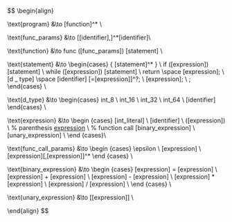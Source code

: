$$
\begin{align}

\text{program} &\to [function]^* \\

\text{func\_params} &\to [[identifier],]^*[identifier]\\

\text{function} &\to func ([func\_params]) [statement] \\

\text{statement} &\to 
\begin{cases}
 \{ [statement]^* \} \\
 if ([expression]) [statement] \\
 while ([expression]) [statement] \\
 return \space [expression]; \\
 [d \_ type] \space [identifier] [=[expression]]^?; \\
 [expression]; \\
 ;
\end{cases} \\

\text{d\_type} &\to 
\begin{cases}
 int\_8 \\
 int\_16 \\
 int\_32 \\
 int\_64 \\
 [identifier]
\end{cases} \\

\text{expression} &\to
\begin {cases}
    [int\_literal] \\
    [identifier] \\
    ([expression]) \\ % parenthesis
    [expression]([func\_call\_params]) \\ % function call
    [binary\_expression] \\
    [unary\_expression] \\
\end {cases}\\

\text{func\_call\_params} &\to
\begin {cases}
    \epsilon \\
    [expression] \\
    [expression][,[expression]]^*
\end {cases} \\

\text{binary\_expression} &\to
\begin {cases}
    [expression] = [expression] \\
    [expression] + [expression] \\
    [expression] - [expression] \\
    [expression] * [expression] \\
    [expression] / [expression] \\
\end {cases} \\

\text{unary\_expression} &\to [[expression]] \\

\end{align}
$$